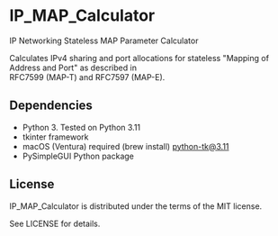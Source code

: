 # IP_MAP_Calculator

IP Networking Stateless MAP Parameter Calculator

Calculates IPv4 sharing and port allocations for stateless "Mapping of Address and Port" as described in  
RFC7599 (MAP-T) and RFC7597 (MAP-E).

## Dependencies

* Python 3. Tested on Python 3.11
* tkinter framework
* macOS (Ventura) required (brew install) python-tk@3.11
* PySimpleGUI Python package

## License

IP_MAP_Calculator is distributed under the terms of the MIT license.

See LICENSE for details.
